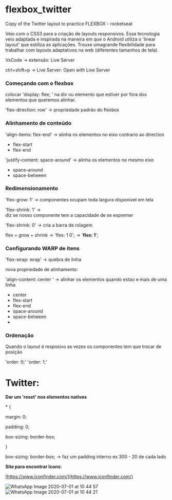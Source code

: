 # flexbox_twitter
 Copy of the Twitter layout to practice FLEXBOX - rocketseat
 
 Veio com o CSS3 para a criação de layouts responsivos. Essa tecnologia veio adaptada e inspirada na maneira em que o Android utiliza o 'linear layout' que estiliza as aplicações. Trouxe umagrande flexibilidade para trabalhar com layouts adaptativos na web (diferentes tamanhos de tela).  

VsCode → extensão: Live Server

ctrl+shift+p → Live Server: Open with Live Server

### Começando com o flexbox

colocar 'display: flex; ' na div ou elemento que estiver por fora dos elementos que queremos alinhar.

'flex-direction: row' → propriedade padrão do flexbox

### Alinhamento de conteúdo

'align-items: flex-end' → alinha os elementos no eixo contrario ao direction

- flex-start
- flex-end

'justify-content: space-around' → alinha os elementos no mesmo eixo

- space-around
- space-between

### Redimensionamento

'flex-grow: 1'    → componentes ocupam toda largura disponivel em tela

'flex-shrink: 1'   → diz se nosso componente tem a capacidade de se espremer

'flex-shrink: 0'   → cria a barra de rolagem

flex = grow + shrink → 'flex: 1 0'; → '**flex: 1**';

### Configurando WARP de itens

'flex-wrap: wrap' → quebra de linha

nova propriedade de alinhamento:

'align-content: center ' → alinhar os elementos quando estao e mais de uma linha

- center
- flex-start
- flex-end
- space-around
- space-between
- 

### Ordenação

Quando o layout é resposivo as vezes os componentes tem que trocar de posição

'order: 0;'     'order: 1;' 

# Twitter:

**Dar um 'reset' nos elementos nativos**

* {

margin: 0;

padding: 0;

box-sizing: border-box;

}

box-sizing: border-box; → faz um padding interno ex 300 - 20 de cada lado

**Site para encontrar Icons:**

[https://www.iconfinder.com/](https://www.iconfinder.com/)


![WhatsApp Image 2020-07-01 at 10 44 57](https://user-images.githubusercontent.com/47497767/86256399-ac60da00-bb8e-11ea-970f-0044ce52e83b.jpeg)
![WhatsApp Image 2020-07-01 at 10 44 21](https://user-images.githubusercontent.com/47497767/86256405-acf97080-bb8e-11ea-9dbe-087daac60fc2.jpeg)


